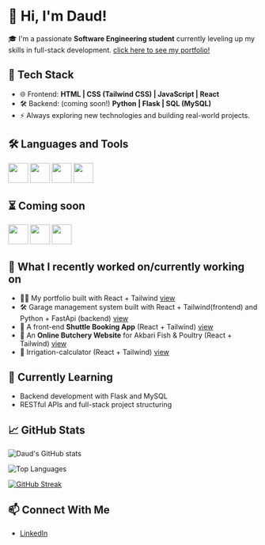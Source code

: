 # 👋 Hi, I'm Daud!

🎓 I'm a passionate **Software Engineering student** currently leveling up my skills in full-stack development.
[click here to see my portfolio!](https://daud-portfolio-nu.vercel.app/)

## 🚀 Tech Stack
- 🌐 Frontend: **HTML | CSS (Tailwind CSS) | JavaScript | React**
- 🛠️ Backend: (coming soon!) **Python | Flask | SQL (MySQL)**
- ⚡ Always exploring new technologies and building real-world projects.

## 🛠️ Languages and Tools
<p align="left">
  <img src="https://cdn.jsdelivr.net/gh/devicons/devicon/icons/html5/html5-original.svg" width="40px" />
  <img src="https://cdn.jsdelivr.net/gh/devicons/devicon/icons/css3/css3-original.svg" width="40px" />
  <img src="https://cdn.jsdelivr.net/gh/devicons/devicon/icons/javascript/javascript-original.svg" width="40px" />
  <img src="https://cdn.jsdelivr.net/gh/devicons/devicon/icons/react/react-original.svg" width="40px" />
</p>

## ⏳ Coming soon
<p>
   <img src="https://cdn.jsdelivr.net/gh/devicons/devicon/icons/python/python-original.svg" width="40px" />
  <img src="https://cdn.jsdelivr.net/gh/devicons/devicon/icons/flask/flask-original.svg" width="40px" />
  <img src="https://cdn.jsdelivr.net/gh/devicons/devicon/icons/mysql/mysql-original.svg" width="40px" />
</p>

## 🎯 What I recently worked on/currently working on
- 👨‍💻 My portfolio built with React + Tailwind [view](https://daud-portfolio-nu.vercel.app/)
- 🛠️ Garage management system built with React + Tailwind(frontend) and Python + FastApi (backend) [view](https://garage-app-pi.vercel.app/)
- 🚌 A front-end **Shuttle Booking App** (React + Tailwind) [view](https://project-phase-2-kappa.vercel.app/)
- 🍗 An **Online Butchery Website** for Akbari Fish & Poultry (React + Tailwind) [view](https://akbari-fish-poultry.vercel.app/)
- 🌱 Irrigation-calculator (React + Tailwind) [view](https://irrigation-calculator-chi.vercel.app/)

## 🌱 Currently Learning
- Backend development with Flask and MySQL
- RESTful APIs and full-stack project structuring

## 📈 GitHub Stats
![Daud's GitHub stats](https://github-readme-stats.vercel.app/api?username=DaudElmoge&show_icons=true&theme=radical)

![Top Languages](https://github-readme-stats.vercel.app/api/top-langs/?username=DaudElmoge&layout=compact&theme=tokyonight)

[![GitHub Streak](https://streak-stats.demolab.com?user=DaudElmoge&theme=radical&border_radius=10)](https://git.io/streak-stats)

## 📫 Connect With Me
- [LinkedIn](https://www.linkedin.com/in/daud-abdiwahab-elmoge/)


